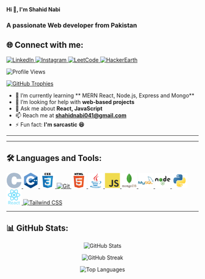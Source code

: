  **Hi 👋, I'm Shahid Nabi**  
### **A passionate Web developer from Pakistan**  

## **🌐 Connect with me:**  
<p align="left">  
  <a href="https://linkedin.com/in/shahidnabi" target="_blank">  
    <img src="https://raw.githubusercontent.com/rahuldkjain/github-profile-readme-generator/master/src/images/icons/Social/linked-in-alt.svg" alt="LinkedIn" height="30" width="40" />  
  </a>  
  <a href="https://instagram.com/shahid._.07._" target="_blank">  
    <img src="https://raw.githubusercontent.com/rahuldkjain/github-profile-readme-generator/master/src/images/icons/Social/instagram.svg" alt="Instagram" height="30" width="40" />  
  </a>  
  <a href="https://www.leetcode.com/shahidnabi041" target="_blank">  
    <img src="https://raw.githubusercontent.com/rahuldkjain/github-profile-readme-generator/master/src/images/icons/Social/leet-code.svg" alt="LeetCode" height="30" width="40" />  
  </a>  
  <a href="https://www.hackerearth.com/shahidnabi041" target="_blank">  
    <img src="https://raw.githubusercontent.com/rahuldkjain/github-profile-readme-generator/master/src/images/icons/Social/hackerearth.svg" alt="HackerEarth" height="30" width="40" />  
  </a>  
</p>  


<p align="left">  
  <img src="https://komarev.com/ghpvc/?username=shahidnai-exe&label=Profile%20views&color=0e75b6&style=flat" alt="Profile Views" />  
</p>  

<p align="left">  
  <a href="https://github.com/ryo-ma/github-profile-trophy">  
    <img src="https://github-profile-trophy.vercel.app/?username=shahidnai-exe" alt="GitHub Trophies" />  
  </a>  
</p>  

- 🌱 I’m currently learning ** MERN React, Node.js, Express and Mongo**  
- 🤝 I’m looking for help with **web-based projects**  
- 💬 Ask me about **React, JavaScript**  
- 📫 Reach me at **shahidnabi041@gmail.com**  
- ⚡ Fun fact: **I'm sarcastic 😆**  

---

---

## **🛠 Languages and Tools:**  
<p align="left">  
  <a href="https://www.cprogramming.com/" target="_blank">  
    <img src="https://raw.githubusercontent.com/devicons/devicon/master/icons/c/c-original.svg" alt="C" width="40" height="40"/>  
  </a>  
  <a href="https://www.w3schools.com/cpp/" target="_blank">  
    <img src="https://raw.githubusercontent.com/devicons/devicon/master/icons/cplusplus/cplusplus-original.svg" alt="C++" width="40" height="40"/>  
  </a>  
  <a href="https://www.w3schools.com/css/" target="_blank">  
    <img src="https://raw.githubusercontent.com/devicons/devicon/master/icons/css3/css3-original-wordmark.svg" alt="CSS3" width="40" height="40"/>  
  </a>  
  <a href="https://git-scm.com/" target="_blank">  
    <img src="https://www.vectorlogo.zone/logos/git-scm/git-scm-icon.svg" alt="Git" width="40" height="40"/>  
  </a>  
  <a href="https://www.w3.org/html/" target="_blank">  
    <img src="https://raw.githubusercontent.com/devicons/devicon/master/icons/html5/html5-original-wordmark.svg" alt="HTML5" width="40" height="40"/>  
  </a>  
  <a href="https://www.java.com/" target="_blank">  
    <img src="https://raw.githubusercontent.com/devicons/devicon/master/icons/java/java-original.svg" alt="Java" width="40" height="40"/>  
  </a>  
  <a href="https://developer.mozilla.org/en-US/docs/Web/JavaScript" target="_blank">  
    <img src="https://raw.githubusercontent.com/devicons/devicon/master/icons/javascript/javascript-original.svg" alt="JavaScript" width="40" height="40"/>  
  </a>  
  <a href="https://www.mongodb.com/" target="_blank">  
    <img src="https://raw.githubusercontent.com/devicons/devicon/master/icons/mongodb/mongodb-original-wordmark.svg" alt="MongoDB" width="40" height="40"/>  
  </a>  
  <a href="https://www.mysql.com/" target="_blank">  
    <img src="https://raw.githubusercontent.com/devicons/devicon/master/icons/mysql/mysql-original-wordmark.svg" alt="MySQL" width="40" height="40"/>  
  </a>  
  <a href="https://nodejs.org/" target="_blank">  
    <img src="https://raw.githubusercontent.com/devicons/devicon/master/icons/nodejs/nodejs-original-wordmark.svg" alt="Node.js" width="40" height="40"/>  
  </a>  
  <a href="https://www.python.org/" target="_blank">  
    <img src="https://raw.githubusercontent.com/devicons/devicon/master/icons/python/python-original.svg" alt="Python" width="40" height="40"/>  
  </a>  
  <a href="https://reactjs.org/" target="_blank">  
    <img src="https://raw.githubusercontent.com/devicons/devicon/master/icons/react/react-original-wordmark.svg" alt="React" width="40" height="40"/>  
  </a>  
  <a href="https://tailwindcss.com/" target="_blank">  
    <img src="https://www.vectorlogo.zone/logos/tailwindcss/tailwindcss-icon.svg" alt="Tailwind CSS" width="40" height="40"/>  
  </a>  
</p>  

---


## **📊 GitHub Stats:**  
<p align="center">  
  <img src="https://github-readme-stats.vercel.app/api?username=shahidnabi-exe&show_icons=true&theme=transparent" alt="GitHub Stats" />  
</p>  

<p align="center">  
  <img src="https://github-readme-streak-stats.herokuapp.com/?user=shahidnabi-exe&theme=transparent" alt="GitHub Streak" />  
</p>  

<p align="center">  
  <img src="https://github-readme-stats.vercel.app/api/top-langs/?username=shahidnabi-exe&layout=compact&theme=transparent" alt="Top Languages" />  
</p>

